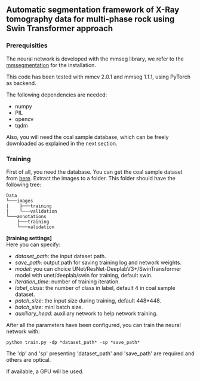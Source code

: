 ## Automatic segmentation framework of X-Ray tomography data for multi-phase rock using Swin Transformer approach

### Prerequisities
The neural network is developed with the mmseg library, we refer to the [mmsegmentation](https://github.com/open-mmlab/mmsegmentation/blob/main/docs/en/get_started.md#installation) for the installation.

This code has been tested with mmcv 2.0.1 and mmseg 1.1.1, using PyTorch as backend.

The following dependencies are needed:
- numpy
- PIL
- opencv
- tqdm

Also, you will need the coal sample database, which can be freely downloaded as explained in the next section.

### Training

First of all, you need the database. You can get the coal sample dataset from [here](https://figshare.com/projects/Raw_data_and_segmented_label_data_of_rock_sample_derived_from_X-ray_CT/162046). Extract the images to a folder. This folder should have the following tree:
```
Data
└───images
|    ├───training
|    └───validation
└───annotations
    ├───training
    └───validation
```

**[training settings]**  
Here you can specify:  
- *dataset_path*: the input dataset path.
- *save_path*: output path for saving training log and network weights.
- *model*: you can choice UNet/ResNet-DeeplabV3+/SwinTransformer model with unet/deeplab/swin for training, default swin.
- *iteration_time*: number of training iteration.
- *label_class*: the number of class in label, default 4 in coal sample dataset.
- *patch_size*: the input size during training, default 448*448.
- *batch_size*: mini batch size.
- *auxiliary_head*: auxiliary network to help network training.

After all the parameters have been configured, you can train the neural network with:
```
python train.py -dp *dataset_path* -sp *save_path*
```
The 'dp' and 'sp' presenting 'dataset_path' and 'save_path' are required and others are optical.

If available, a GPU will be used. 

